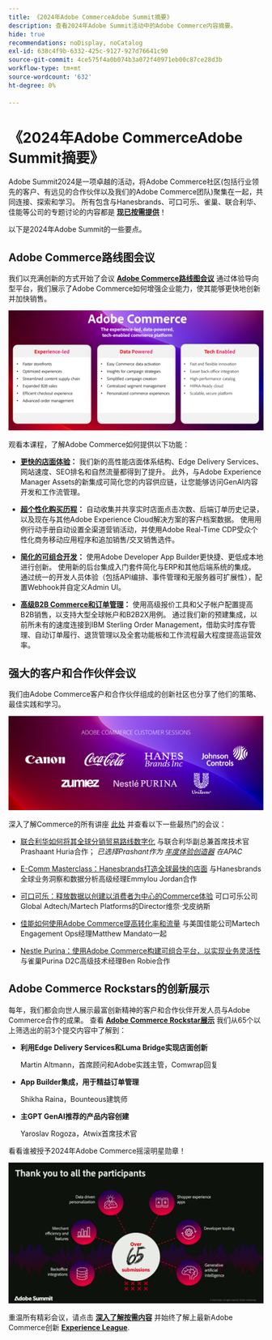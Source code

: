 ```yaml
---
title: 《2024年Adobe CommerceAdobe Summit摘要》
description: 查看2024年Adobe Summit活动中的Adobe Commerce内容摘要。
hide: true
recommendations: noDisplay, noCatalog
exl-id: 638c4f9b-6332-425c-9127-927d76641c90
source-git-commit: 4ce575f4a0b074b3a072f40971eb00c87ce28d3b
workflow-type: tm+mt
source-wordcount: '632'
ht-degree: 0%

---
```


# 《2024年Adobe CommerceAdobe Summit摘要》

Adobe Summit2024是一项卓越的活动，将Adobe Commerce社区(包括行业领先的客户、有远见的合作伙伴以及我们的Adobe Commerce团队)聚集在一起，共同连接、探索和学习。 所有包含与Hanesbrands、可口可乐、雀巢、联合利华、佳能等公司的专题讨论的内容都是 [**现已按需提供**](https://business.adobe.com/summit/2024/sessions.html?Track=Commerce)！

以下是2024年Adobe Summit的一些要点。

## Adobe Commerce路线图会议

我们以充满创新的方式开始了会议 [**Adobe Commerce路线图会议**](https://business.adobe.com/summit/2024/sessions/adobe-commerce-2024-product-roadmap-review-s432.html) 通过体验导向型平台，我们展示了Adobe Commerce如何增强企业能力，使其能够更快地创新并加快销售。

![计算机屏幕截图](../../assets/events/image1.png)

观看本课程，了解Adobe Commerce如何提供以下功能：

- **[更快的店面体验](https://experienceleague.adobe.com/developer/commerce/storefront/)：** 我们新的高性能店面体系结构、Edge Delivery Services、网站速度、SEO排名和自然流量都得到了提升。 此外，与Adobe Experience Manager Assets的新集成可简化您的内容供应链，让您能够访问GenAI内容开发和工作流管理。

- **[超个性化购买历程](https://experienceleague.adobe.com/en/docs/commerce-admin/customers/customers-menu/personalize-scale)：** 自动收集并共享实时店面点击次数、后端订单历史记录，以及现在与其他Adobe Experience Cloud解决方案的客户档案数据。 使用用例行动手册自动设置全渠道营销活动，并使用Adobe Real-Time CDP受众个性化商务移动应用程序和追加销售/交叉销售选件。

- **[简化的可组合开发](https://developer.adobe.com/commerce/extensibility/app-development/learning-path/)：** 使用Adobe Developer App Builder更快捷、更低成本地进行创新。 使用新的后台集成入门套件简化与ERP和其他后端系统的集成。 通过统一的开发人员体验（包括API编排、事件管理和无服务器可扩展性），配置Webhook并自定义Admin UI。

- **[高级B2B Commerce和订单管理](https://experienceleague.adobe.com/en/docs/commerce-admin/b2b/introduction)：** 使用高级报价工具和父子帐户配置提高B2B销售，以支持大型全球帐户和B2B2X用例。 通过我们新的预建集成，以前所未有的速度连接到IBM Sterling Order Management，借助实时库存管理、自动订单履行、退货管理以及全套功能板和工作流程最大程度提高运营效率。

## 强大的客户和合作伙伴会议

我们由Adobe Commerce客户和合作伙伴组成的创新社区也分享了他们的策略、最佳实践和学习。

![紫色背景中的一组徽标](../../assets/events/image2.png)

深入了解Commerce的所有讲座 [此处](https://business.adobe.com/summit/2024/sessions.html?Track=Commerce) 并查看以下一些最热门的会议：

- [联合利华如何将其全球分销贸易路线数字化](https://business.adobe.com/summit/2024/sessions/how-unilever-digitized-its-distributive-trade-rout-s430.html) 与联合利华副总兼首席技术官Prashaant Huria合作； *已选择Prashant作为 [年度体验创造器](https://www.adobeexperienceawards.com/stories2024) 在APAC*

- [E-Comm Masterclass：Hanesbrands打造全球最快的店面](https://business.adobe.com/summit/2024/sessions/ecomm-masterclass-hanesbrands-creates-the-worlds-f-s435.html) 与Hanesbrands全球业务洞察和数据分析高级经理Emmylou Jordan合作

- [可口可乐：释放数据以创建以消费者为中心的Commerce体验](https://business.adobe.com/summit/2024/sessions/cocacola-unlocking-data-to-create-consumercentric-s434.html) 可口可乐公司Global Adtech/Martech Platforms的Director维奈·戈皮纳斯

- [佳能如何使用Adobe Commerce提高转化率和流量](https://business.adobe.com/summit/2024/sessions/how-canon-increased-conversion-rates-and-traffic-u-s438.html) 与美国佳能公司Martech Engagement Ops经理Matthew Mandato一起

- [Nestle Purina：使用Adobe Commerce构建可组合平台，以实现业务灵活性](https://business.adobe.com/summit/2024/sessions/purina-takes-composable-commerce-approach-to-boost-s437.html) 与雀巢Purina D2C高级技术经理Ben Robie合作

## Adobe Commerce Rockstars的创新展示

每年，我们都会向世人展示最富创新精神的客户和合作伙伴开发人员与Adobe Commerce合作的成果。 查看 **[Adobe Commerce Rockstar展示](https://business.adobe.com/summit/2024/sessions/adobe-commerce-rockstar-showcase-s431.html)** 我们从65个以上筛选出的前3个提交内容中了解到：

- **利用Edge Delivery Services和Luma Bridge实现店面创新**

  Martin Altmann，首席顾问和Adobe实践主管，Comwrap回复

- **App Builder集成，用于精益订单管理**

  Shikha Raina，Bounteous建筑师

- **主GPT GenAI推荐的产品内容创建**

  Yaroslav Rogoza，Atwix首席技术官

看看谁被授予2024年Adobe Commerce摇滚明星勋章！

![带有白色文本和图标的黑色背景屏幕截图](../../assets/events/image3.png)

重温所有精彩会议，请点击 **[深入了解按需内容](https://business.adobe.com/summit/2024/sessions.html?Track=Commerce)** 并始终了解上最新Adobe Commerce创新 [**Experience League**](https://experienceleague.adobe.com/en/docs/commerce-admin/start/about).
